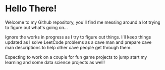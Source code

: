 # Hello There!

Welcome to my Github repository, you'll find me messing around a lot trying to figure out what's going on...

Ignore the works in progress as I try to figure out things. I'll keep things updated as I solve LeetCode problems as a cave man and prepare cave man descriptions to help other cave people get through them.

Expecting to work on a couple for fun game projects to jump start my learning and some data science projects as well!